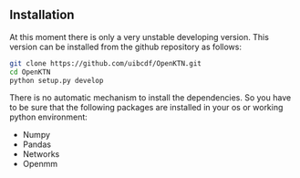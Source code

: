 Installation
------------

At this moment there is only a very unstable developing version. This version can be installed from the github repository as follows:

```bash
git clone https://github.com/uibcdf/OpenKTN.git
cd OpenKTN
python setup.py develop
```

There is no automatic mechanism to install the dependencies. So you have to be sure that the following packages are installed in your os or working python environment:

- Numpy   
- Pandas   
- Networks   
- Openmm   

